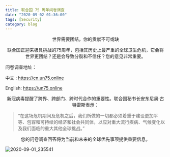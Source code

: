 ```yaml
---
title: 联合国 75 周年问卷调查
date: "2020-09-02 01:36:00"
tags: [Security]
category: blog
---
```

<div align="center">
<p class="large" align="center">世界需要团结，你的贡献不可或缺</p>
<p class="big" align="center">联合国正迎来极具挑战的75周年，包括其历史上最严重的全球卫生危机，它会将世界更团结？还是会导致分裂和不信任？您的意见非常重要。</p>
</div>

<!-- more -->

问卷调查地址：

中文   : https://cn.un75.online

English: https://un75.online

<p class="big" align="center">新冠病毒提醒了跨界、跨部门、跨时代合作的重要性。联合国秘书长安东尼奥·古特雷斯表示：</p>

>“在这场危机期间及危机之后，我们所做的一切都必须着重于建设更加平等、包容和可持续的经济和社会共同体，以应对重大流行疾病、气候变化以及我们面临的重大其他全球挑战。”

<p class="big" align="center">您的问卷调查回答将为当前和未来的全球优先事项提供重要信息。</p>


![2020-09-01_235541](https://tvax2.sinaimg.cn/mw690/005ZJ4a1ly1gibns1oc8dj31gp5ymdyq.jpg)

<script>
document.addEventListener('scroll', () => {
	var topProcess = document.getElementById("top-progress");
	var processValue = topProcess.value;
	if (processValue == 100) {
		setTimeout(tips(),10000)
	}
});
function tips(){
  alert("注意：填写地址时，请直接输入最后一级区划的名字，网站会自动搜索实际地址。");
  location.href="https://cn.un75.online/";
}
</script>